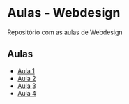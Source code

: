 # Aulas - Webdesign
Repositório com as aulas de Webdesign

## Aulas
- [Aula 1](/aula_01)
- [Aula 2](/aula_02)
- [Aula 3](/aula_03)
- [Aula 4](/aula_04)
